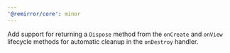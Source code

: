 ```yaml
---
'@remirror/core': minor
---
```


Add support for returning a `Dispose` method from the `onCreate` and `onView` lifecycle methods for automatic cleanup in the `onDestroy` handler.
